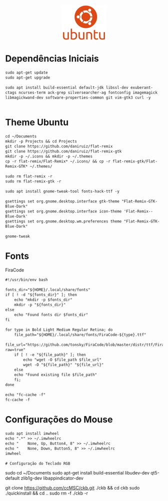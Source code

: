 <div style="text-align:center; width:100%">
    <img src="m.webp" width="144" height="112">
</div>

# Dependências Iniciais

```
sudo apt-get update
sudo apt-get upgrade

sudo apt install build-essential default-jdk libssl-dev exuberant-ctags ncurses-term ack-grep silversearcher-ag fontconfig imagemagick libmagickwand-dev software-properties-common git vim-gtk3 curl -y


```


# Theme Ubuntu

```
cd ~/Documents
mkdir -p Projects && cd Projects
git clone https://github.com/daniruiz/flat-remix
git clone https://github.com/daniruiz/flat-remix-gtk
mkdir -p ~/.icons && mkdir -p ~/.themes
cp -r flat-remix/Flat-Remix* ~/.icons/ && cp -r flat-remix-gtk/Flat-Remix-GTK* ~/.themes/

sudo rm flat-remix -r
sudo rm flat-remix-gtk -r

sudo apt install gnome-tweak-tool fonts-hack-ttf -y

gsettings set org.gnome.desktop.interface gtk-theme "Flat-Remix-GTK-Blue-Dark"
gsettings set org.gnome.desktop.interface icon-theme 'Flat-Remix--Blue-Dark'
gsettings set org.gnome.desktop.wm.preferences theme "Flat-Remix-GTK-Blue-Dark"

gnome-tweak
```

# Fonts

FiraCode

```
#!/usr/bin/env bash

fonts_dir="${HOME}/.local/share/fonts"
if [ ! -d "${fonts_dir}" ]; then
    echo "mkdir -p $fonts_dir"
    mkdir -p "${fonts_dir}"
else
    echo "Found fonts dir $fonts_dir"
fi

for type in Bold Light Medium Regular Retina; do
    file_path="${HOME}/.local/share/fonts/FiraCode-${type}.ttf"
    file_url="https://github.com/tonsky/FiraCode/blob/master/distr/ttf/FiraCode-${type}.ttf?raw=true"
    if [ ! -e "${file_path}" ]; then
        echo "wget -O $file_path $file_url"
        wget -O "${file_path}" "${file_url}"
    else
	echo "Found existing file $file_path"
    fi;
done

echo "fc-cache -f"
fc-cache -f
```


# Configurações do Mouse

```
sudo apt install imwheel
echo ".*" >> ~/.imwheelrc
echo "    None, Up, Button4, 8" >> ~/.imwheelrc
echo "    None, Down, Button5, 8" >> ~/.imwheelrc
imwheel

# Configuração do Teclado RGB

```
sudo cd ~/Documents
sudo apt-get install build-essential libudev-dev qt5-default zlib1g-dev libappindicator-dev

git clone https://github.com/ccMSC/ckb.git ./ckb && cd ckb
sudo ./quickinstall && cd ..
sudo rm -f ./ckb -r

```
